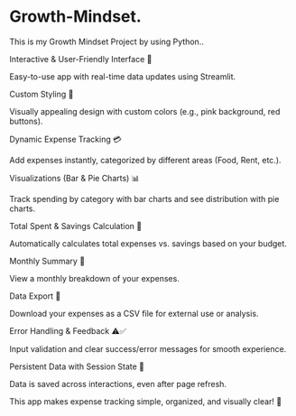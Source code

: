 # Growth-Mindset.
This is my Growth Mindset Project by using Python..



Interactive & User-Friendly Interface 🌟

Easy-to-use app with real-time data updates using Streamlit.

Custom Styling 🎨

Visually appealing design with custom colors (e.g., pink background, red buttons).

Dynamic Expense Tracking 💳

Add expenses instantly, categorized by different areas (Food, Rent, etc.).

Visualizations (Bar & Pie Charts) 📊

Track spending by category with bar charts and see distribution with pie charts.

Total Spent & Savings Calculation 💸

Automatically calculates total expenses vs. savings based on your budget.

Monthly Summary 📅

View a monthly breakdown of your expenses.

Data Export 💾

Download your expenses as a CSV file for external use or analysis.

Error Handling & Feedback ⚠️✅

Input validation and clear success/error messages for smooth experience.

Persistent Data with Session State 🔄

Data is saved across interactions, even after page refresh.

This app makes expense tracking simple, organized, and visually clear! 🎉
